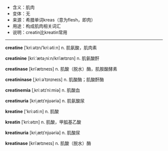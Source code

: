 - <span class="definition">含义：肌肉</span>
- <span class="definition">变体：无</span>
- <span class="definition">来源：希腊单词kreas（意为flesh，即肉）</span>
- <span class="definition">用途：构成肌肉相关词汇</span>
- <span class="definition">说明：creatin比kreatin常用</span>

---

<span class="vocabulary">**creatine**</span> [ˈkriːətɪn/ˈkriːətiːn] n. 肌氨酸，肌肉素

<span class="vocabulary">**creatinine**</span> [kriːˈætəˌniːn/kriˈætɪnɪn] n. 肌氨酸酐

<span class="vocabulary">**creatinase**</span> [kriˈætɪneɪs] n. 肌酸（脱水）酶，肌胺酸酵素

<span class="vocabulary">**creatininase**</span> [ˌkriːəˈtɪnɪneɪs] n. 肌酸酶；肌酸酐酶

<span class="vocabulary">**creatinemia**</span> [ˌkriːətɪˈniːmiə] n. 肌酸血

<span class="vocabulary">**creatinuria**</span> [kriˌætɪˈnjʊəriə] n. 肌氨酸尿

<span class="vocabulary">**kreatine**</span> ['kri:әti:n] n. 肌酸

<span class="vocabulary">**kreatin**</span> [ˈkri:ətɪn] n. 肌酸，甲胍基乙酸

<span class="vocabulary">**kreatinuria**</span> [kriˌætɪˈnjʊəriə] n. 肌酸尿

<span class="vocabulary">**kreatinase**</span> [kriˈætɪneɪs] n. 肌酸（脱水）酶
